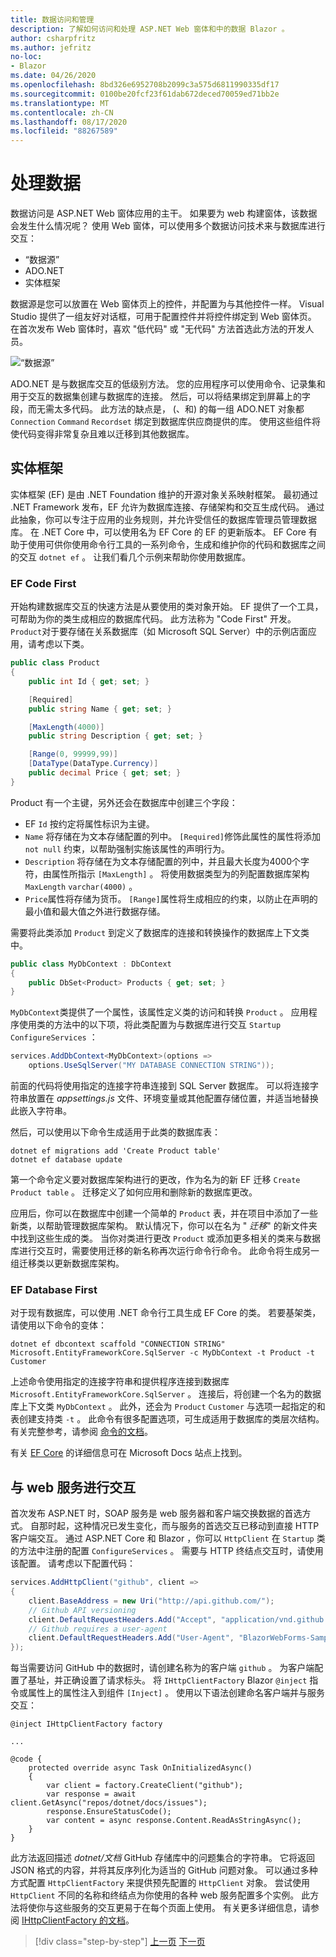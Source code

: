 ```yaml
---
title: 数据访问和管理
description: 了解如何访问和处理 ASP.NET Web 窗体和中的数据 Blazor 。
author: csharpfritz
ms.author: jefritz
no-loc:
- Blazor
ms.date: 04/26/2020
ms.openlocfilehash: 8bd326e6952708b2099c3a575d6811990335df17
ms.sourcegitcommit: 0100be20fcf23f61dab672deced70059ed71bb2e
ms.translationtype: MT
ms.contentlocale: zh-CN
ms.lasthandoff: 08/17/2020
ms.locfileid: "88267589"
---
```

# <a name="work-with-data"></a>处理数据

数据访问是 ASP.NET Web 窗体应用的主干。 如果要为 web 构建窗体，该数据会发生什么情况呢？ 使用 Web 窗体，可以使用多个数据访问技术来与数据库进行交互：

- “数据源”
- ADO.NET
- 实体框架

数据源是您可以放置在 Web 窗体页上的控件，并配置为与其他控件一样。 Visual Studio 提供了一组友好对话框，可用于配置控件并将控件绑定到 Web 窗体页。 在首次发布 Web 窗体时，喜欢 "低代码" 或 "无代码" 方法首选此方法的开发人员。

![“数据源”](media/data/datasources.png)

ADO.NET 是与数据库交互的低级别方法。 您的应用程序可以使用命令、记录集和用于交互的数据集创建与数据库的连接。 然后，可以将结果绑定到屏幕上的字段，而无需太多代码。 此方法的缺点是， (、和) 的每一组 ADO.NET 对象都 `Connection` `Command` `Recordset` 绑定到数据库供应商提供的库。 使用这些组件将使代码变得非常复杂且难以迁移到其他数据库。

## <a name="entity-framework"></a>实体框架

实体框架 (EF) 是由 .NET Foundation 维护的开源对象关系映射框架。 最初通过 .NET Framework 发布，EF 允许为数据库连接、存储架构和交互生成代码。 通过此抽象，你可以专注于应用的业务规则，并允许受信任的数据库管理员管理数据库。 在 .NET Core 中，可以使用名为 EF Core 的 EF 的更新版本。 EF Core 有助于使用可供你使用命令行工具的一系列命令，生成和维护你的代码和数据库之间的交互 `dotnet ef` 。 让我们看几个示例来帮助你使用数据库。

### <a name="ef-code-first"></a>EF Code First

开始构建数据库交互的快速方法是从要使用的类对象开始。 EF 提供了一个工具，可帮助为你的类生成相应的数据库代码。 此方法称为 "Code First" 开发。 `Product`对于要存储在关系数据库（如 Microsoft SQL Server）中的示例店面应用，请考虑以下类。

```csharp
public class Product
{
    public int Id { get; set; }

    [Required]
    public string Name { get; set; }

    [MaxLength(4000)]
    public string Description { get; set; }

    [Range(0, 99999,99)]
    [DataType(DataType.Currency)]
    public decimal Price { get; set; }
}
```

Product 有一个主键，另外还会在数据库中创建三个字段：  

- EF `Id` 按约定将属性标识为主键。
- `Name` 将存储在为文本存储配置的列中。 `[Required]`修饰此属性的属性将添加 `not null` 约束，以帮助强制实施该属性的声明行为。
- `Description` 将存储在为文本存储配置的列中，并且最大长度为4000个字符，由属性所指示 `[MaxLength]` 。 将使用数据类型为的列配置数据库架构 `MaxLength` `varchar(4000)` 。
- `Price`属性将存储为货币。 `[Range]`属性将生成相应的约束，以防止在声明的最小值和最大值之外进行数据存储。

需要将此类添加 `Product` 到定义了数据库的连接和转换操作的数据库上下文类中。

```csharp
public class MyDbContext : DbContext
{
    public DbSet<Product> Products { get; set; }
}
```

`MyDbContext`类提供了一个属性，该属性定义类的访问和转换 `Product` 。  应用程序使用类的方法中的以下项，将此类配置为与数据库进行交互 `Startup` `ConfigureServices` ：

```csharp
services.AddDbContext<MyDbContext>(options =>
    options.UseSqlServer("MY DATABASE CONNECTION STRING"));
```

前面的代码将使用指定的连接字符串连接到 SQL Server 数据库。 可以将连接字符串放置在 *appsettings.js* 文件、环境变量或其他配置存储位置，并适当地替换此嵌入字符串。

然后，可以使用以下命令生成适用于此类的数据库表：

```dotnetcli
dotnet ef migrations add 'Create Product table'
dotnet ef database update
```

第一个命令定义要对数据库架构进行的更改，作为名为的新 EF 迁移 `Create Product table` 。  迁移定义了如何应用和删除新的数据库更改。

应用后，你可以在数据库中创建一个简单的 `Product` 表，并在项目中添加了一些新类，以帮助管理数据库架构。  默认情况下，你可以在名为 " *迁移*" 的新文件夹中找到这些生成的类。  当你对类进行更改 `Product` 或添加更多相关的类来与数据库进行交互时，需要使用迁移的新名称再次运行命令行命令。  此命令将生成另一组迁移类以更新数据库架构。

### <a name="ef-database-first"></a>EF Database First

对于现有数据库，可以使用 .NET 命令行工具生成 EF Core 的类。 若要基架类，请使用以下命令的变体：

```dotnetcli
dotnet ef dbcontext scaffold "CONNECTION STRING" Microsoft.EntityFrameworkCore.SqlServer -c MyDbContext -t Product -t Customer
```

上述命令使用指定的连接字符串和提供程序连接到数据库 `Microsoft.EntityFrameworkCore.SqlServer` 。 连接后，将创建一个名为的数据库上下文类 `MyDbContext` 。 此外，还会为 `Product` `Customer` 与选项一起指定的和表创建支持类 `-t` 。 此命令有很多配置选项，可生成适用于数据库的类层次结构。 有关完整参考，请参阅 [命令的文档](/ef/core/miscellaneous/cli/dotnet#dotnet-ef-dbcontext-scaffold)。

有关 [EF Core](/ef/core/) 的详细信息可在 Microsoft Docs 站点上找到。

## <a name="interact-with-web-services"></a>与 web 服务进行交互

首次发布 ASP.NET 时，SOAP 服务是 web 服务器和客户端交换数据的首选方式。 自那时起，这种情况已发生变化，而与服务的首选交互已移动到直接 HTTP 客户端交互。 通过 ASP.NET Core 和 Blazor ，你可以 `HttpClient` 在 `Startup` 类的方法中注册的配置 `ConfigureServices` 。 需要与 HTTP 终结点交互时，请使用该配置。 请考虑以下配置代码：

```csharp
services.AddHttpClient("github", client =>
{
    client.BaseAddress = new Uri("http://api.github.com/");
    // Github API versioning
    client.DefaultRequestHeaders.Add("Accept", "application/vnd.github.v3+json");
    // Github requires a user-agent
    client.DefaultRequestHeaders.Add("User-Agent", "BlazorWebForms-Sample");
});
```

每当需要访问 GitHub 中的数据时，请创建名称为的客户端 `github` 。 为客户端配置了基址，并正确设置了请求标头。 将 `IHttpClientFactory` Blazor `@inject` 指令或属性上的属性注入到组件 `[Inject]` 。 使用以下语法创建命名客户端并与服务交互：

```razor
@inject IHttpClientFactory factory

...

@code {
    protected override async Task OnInitializedAsync()
    {
        var client = factory.CreateClient("github");
        var response = await client.GetAsync("repos/dotnet/docs/issues");
        response.EnsureStatusCode();
        var content = async response.Content.ReadAsStringAsync();
    }
}
```

此方法返回描述 *dotnet/文档* GitHub 存储库中的问题集合的字符串。 它将返回 JSON 格式的内容，并将其反序列化为适当的 GitHub 问题对象。 可以通过多种方式配置 `HttpClientFactory` 来提供预先配置的 `HttpClient` 对象。 尝试使用 `HttpClient` 不同的名称和终结点为你使用的各种 web 服务配置多个实例。 此方法将使你与这些服务的交互更易于在每个页面上使用。 有关更多详细信息，请参阅 [IHttpClientFactory 的文档](/aspnet/core/fundamentals/http-requests)。

>[!div class="step-by-step"]
>[上一页](forms-validation.md)
>[下一页](middleware.md)
